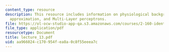 ```yaml
---
content_type: resource
description: This resource includes information on physiological background, stochastic
  approximation, and Multi-Layer perceptrons.
file: https://ol-ocw-studio-app-qa.s3.amazonaws.com/courses/2-160-identification-estimation-and-learning-spring-2006/aa966024c170954fea8a0c8f55eeea7c_lecture_13.pdf
file_type: application/pdf
resourcetype: Document
title: lecture_13.pdf
uid: aa966024-c170-954f-ea8a-0c8f55eeea7c
---
```

